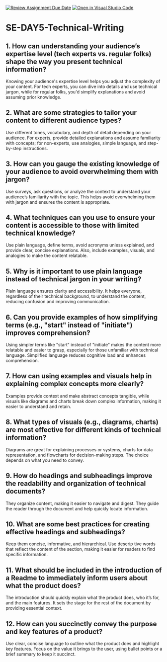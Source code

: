 [![Review Assignment Due Date](https://classroom.github.com/assets/deadline-readme-button-22041afd0340ce965d47ae6ef1cefeee28c7c493a6346c4f15d667ab976d596c.svg)](https://classroom.github.com/a/zsAR-pyY)
[![Open in Visual Studio Code](https://classroom.github.com/assets/open-in-vscode-2e0aaae1b6195c2367325f4f02e2d04e9abb55f0b24a779b69b11b9e10269abc.svg)](https://classroom.github.com/online_ide?assignment_repo_id=15747211&assignment_repo_type=AssignmentRepo)
# SE-DAY5-Technical-Writing
## 1. How can understanding your audience’s expertise level (tech experts vs. regular folks) shape the way you present technical information?
 Knowing your audience's expertise level helps you adjust the complexity of your content. For tech experts, you can dive into details and use technical jargon, while for regular folks, you'd simplify explanations and avoid assuming prior knowledge.
 
## 2. What are some strategies to tailor your content to different audience types?
Use different tones, vocabulary, and depth of detail depending on your audience. For experts, provide detailed explanations and assume familiarity with concepts; for non-experts, use analogies, simple language, and step-by-step instructions.

## 3. How can you gauge the existing knowledge of your audience to avoid overwhelming them with jargon?
Use surveys, ask questions, or analyze the context to understand your audience’s familiarity with the topic. This helps avoid overwhelming them with jargon and ensures the content is appropriate.

## 4. What techniques can you use to ensure your content is accessible to those with limited technical knowledge?
Use plain language, define terms, avoid acronyms unless explained, and provide clear, concise explanations. Also, include examples, visuals, and analogies to make the content relatable.

## 5. Why is it important to use plain language instead of technical jargon in your writing?
 Plain language ensures clarity and accessibility. It helps everyone, regardless of their technical background, to understand the content, reducing confusion and improving communication.
 
## 6. Can you provide examples of how simplifying terms (e.g., "start" instead of "initiate") improves comprehension?
Using simpler terms like "start" instead of "initiate" makes the content more relatable and easier to grasp, especially for those unfamiliar with technical language. Simplified language reduces cognitive load and enhances comprehension.

## 7. How can using examples and visuals help in explaining complex concepts more clearly?
Examples provide context and make abstract concepts tangible, while visuals like diagrams and charts break down complex information, making it easier to understand and retain.

## 8. What types of visuals (e.g., diagrams, charts) are most effective for different kinds of technical information?
Diagrams are great for explaining processes or systems, charts for data representation, and flowcharts for decision-making steps. The choice depends on what you need to convey.

## 9. How do headings and subheadings improve the readability and organization of technical documents?
They organize content, making it easier to navigate and digest. They guide the reader through the document and help quickly locate information.

## 10. What are some best practices for creating effective headings and subheadings?
 Keep them concise, informative, and hierarchical. Use descrip  tive words that reflect the content of the section, making it easier for readers to find specific information.
 
## 11. What should be included in the introduction of a Readme to immediately inform users about what the product does?
The introduction should quickly explain what the product does, who it’s for, and the main features. It sets the stage for the rest of the document by providing essential context.

## 12. How can you succinctly convey the purpose and key features of a product?
Use clear, concise language to outline what the product does and highlight key features. Focus on the value it brings to the user, using bullet points or a brief summary to keep it succinct.
